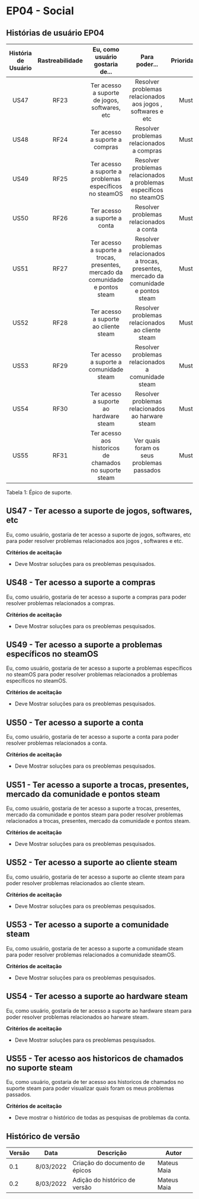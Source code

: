 # EP04 - Social

## Histórias de usuário EP04

| História de Usuário | Rastreabilidade |    Eu, como usuário gostaria de...    |                                  Para poder...                                   | Prioridade |
| :-----------------: | :-------------: | :-----------------------------------: | :------------------------------------------------------------------------------: | :--------: |
|        US47         |       RF23       |     Ter acesso a suporte de jogos, softwares, etc     |       Resolver problemas relacionados aos jogos , softwares e etc            |    Must    |
|        US48         |       RF24       |    Ter acesso a suporte a compras    |   Resolver problemas relacionados a compras     |    Must    |
|        US49         |       RF25       |    Ter acesso a suporte a problemas específicos no steamOS        |   Resolver problemas relacionados a problemas específicos no steamOS   |    Must    |
|        US50         |      RF26       |  Ter acesso a suporte a conta   |   Resolver problemas relacionados a conta      |    Must    |
|        US51         |      RF27       |  Ter acesso a suporte a trocas, presentes, mercado da comunidade e pontos steam      | Resolver problemas relacionados a trocas, presentes, mercado da comunidade e pontos steam |    Must    |
|        US52         |      RF28       |  Ter acesso a suporte ao cliente steam     |  Resolver problemas relacionados ao cliente steam     |    Must    |
|        US53         |      RF29       |  Ter acesso a suporte a comunidade steam   |   Resolver problemas relacionados a comunidade steam   |   Must   |
|        US54         |      RF30       |  Ter acesso a suporte ao hardware steam |  Resolver problemas relacionados ao harware steam   |   Must   |
|        US55         |      RF31       | Ter acesso aos historicos de chamados no suporte steam |  Ver quais foram os seus problemas passados |   Must   |

<figcaption>Tabela 1: Épico de suporte.</figcaption>

## US47 - Ter acesso a suporte de jogos, softwares, etc

Eu, como usuário, gostaria de ter acesso a suporte de jogos, softwares, etc para poder resolver problemas relacionados aos jogos , softwares e etc.

**Critérios de aceitação**

* Deve Mostrar soluções para os preoblemas pesquisados.

## US48 - Ter acesso a suporte a compras

Eu, como usuário, gostaria de ter acesso a suporte a compras para poder resolver problemas relacionados a compras.

**Critérios de aceitação**

* Deve Mostrar soluções para os preoblemas pesquisados.

## US49 - Ter acesso a suporte a problemas específicos no steamOS

Eu, como usuário, gostaria de ter acesso a suporte a problemas específicos no steamOS para poder resolver problemas relacionados a problemas específicos no steamOS.

**Critérios de aceitação**

* Deve Mostrar soluções para os preoblemas pesquisados.

## US50 - Ter acesso a suporte a conta

Eu, como usuário, gostaria de ter acesso a suporte a conta para poder resolver problemas relacionados a conta.

**Critérios de aceitação**

* Deve Mostrar soluções para os preoblemas pesquisados.

## US51 - Ter acesso a suporte a trocas, presentes, mercado da comunidade e pontos steam

Eu, como usuário, gostaria de ter acesso a suporte a trocas, presentes, mercado da comunidade e pontos steam para poder resolver problemas relacionados a trocas, presentes, mercado da comunidade e pontos steam.

**Critérios de aceitação**

* Deve Mostrar soluções para os preoblemas pesquisados.

## US52 - Ter acesso a suporte ao cliente steam

Eu, como usuário, gostaria de ter acesso a suporte ao cliente steam para poder resolver problemas relacionados ao cliente steam.

**Critérios de aceitação**

* Deve Mostrar soluções para os preoblemas pesquisados.

## US53 - Ter acesso a suporte a comunidade steam

Eu, como usuário, gostaria de ter acesso a suporte a comunidade steam para poder resolver problemas relacionados a comunidade steamOS.

**Critérios de aceitação**

* Deve Mostrar soluções para os preoblemas pesquisados.

## US54 - Ter acesso a suporte ao hardware steam

Eu, como usuário, gostaria de ter acesso a suporte ao hardware steam para poder resolver problemas relacionados ao harware steam.

**Critérios de aceitação**

* Deve Mostrar soluções para os preoblemas pesquisados.

## US55 - Ter acesso aos historicos de chamados no suporte steam

Eu, como usuário, gostaria de ter acesso aos historicos de chamados no suporte steam para poder visualizar quais foram os meus problemas passados.

**Critérios de aceitação**

* Deve mostrar o histórico de todas as pesquisas de problemas da conta. 

## Histórico de versão

| Versão | Data       | Descrição                        | Autor        |
| ------ | ---------- | -------------------------------- | ------------ |
| 0.1    | 8/03/2022 | Criação do documento de épicos | Mateus Maia |
| 0.2    | 8/03/2022 | Adição do histórico de versão | Mateus Maia |
